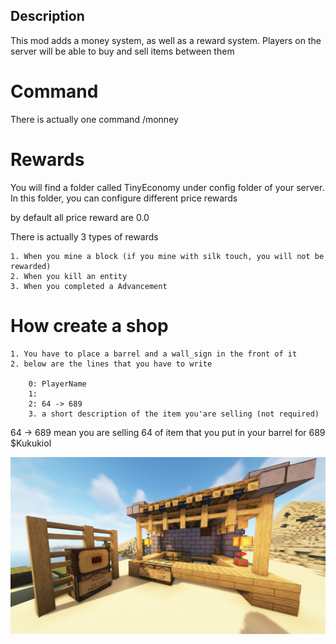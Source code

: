 ## Description

This mod adds a money system, as well as a reward system.
Players on the server will be able to buy and sell items between them

# Command

There is actually one command /monney

# Rewards

You will find a folder called TinyEconomy under config folder of your server.
In this folder, you can configure different price rewards

by default all price reward are 0.0

There is actually 3 types of rewards

    1. When you mine a block (if you mine with silk touch, you will not be rewarded)
    2. When you kill an entity
    3. When you completed a Advancement

# How create a shop

    1. You have to place a barrel and a wall_sign in the front of it
    2. below are the lines that you have to write
    
        0: PlayerName
        1:
        2: 64 -> 689
        3. a short description of the item you'are selling (not required)

64 -> 689 mean you are selling 64 of item that you put in your barrel for 689 $Kukukiol

![This is an image](https://github.com/AmibeSkyfy16/Resources/blob/main/Images/shop.png)
